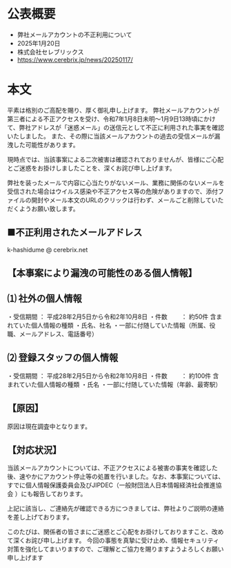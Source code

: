# 公表概要
- 弊社メールアカウントの不正利用について
- 2025年1月20日
- 株式会社セレブリックス
- https://www.cerebrix.jp/news/20250117/

# 本文
平素は格別のご高配を賜り、厚く御礼申し上げます。
弊社メールアカウントが第三者による不正アクセスを受け、令和7年1月8日未明～1月9日13時頃にかけて、弊社アドレスが「迷惑メール」の送信元として不正に利用された事実を確認いたしました。
また、その際に当該メールアカウントの過去の受信メールが漏洩した可能性があります。

現時点では、当該事案による二次被害は確認されておりませんが、皆様にご心配とご迷惑をお掛けしましたことを、深くお詫び申し上げます。

弊社を装ったメールで内容に心当たりがないメール、業務に関係のないメールを受信された場合はウイルス感染や不正アクセス等の危険がありますので、添付ファイルの開封やメール本文のURLのクリックは行わず、メールごと削除していただくようお願い致します。

## ■不正利用されたメールアドレス
k-hashidume @ cerebrix.net 

## 【本事案により漏洩の可能性のある個人情報】

## ⑴ 社外の個人情報
・受信期間 ： 平成28年2月5日から令和2年10月8日
・件数　　 ： 約50件
含まれていた個人情報の種類
・氏名、社名
・一部に付随していた情報（所属、役職、メールアドレス、電話番号）

## ⑵ 登録スタッフの個人情報
・受信期間 ： 平成28年2月5日から令和2年10月8日
・件数　　 ： 約100件
含まれていた個人情報の種類
・氏名
・一部に付随していた情報（年齢、最寄駅）

## 【原因】
原因は現在調査中となります。

## 【対応状況】
当該メールアカウントについては、不正アクセスによる被害の事実を確認した後、速やかにアカウント停止等の処置を行いました。なお、本事案については、すでに個人情報保護委員会及びJIPDEC（一般財団法人日本情報経済社会推進協会 ）にも報告しております。

上記に該当し、ご連絡先が確認できる方につきましては、弊社よりご説明の連絡を差し上げております。

このたびは、関係者の皆さまにご迷惑とご心配をお掛けしておりますこと、改めて深くお詫び申し上げます。
今回の事態を真摯に受け止め、情報セキュリティ対策を強化してまいりますので、ご理解とご協力を賜りますようよろしくお願い申し上げます
